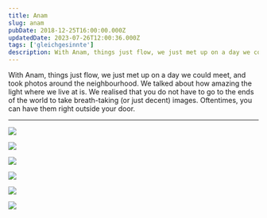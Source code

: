 ```yaml
---
title: Anam
slug: anam
pubDate: 2018-12-25T16:00:00.000Z
updatedDate: 2023-07-26T12:00:36.000Z
tags: ['gleichgesinnte']
description: With Anam, things just flow, we just met up on a day we could meet, and took photos around the neighbourhood. 
---
```


With Anam, things just flow, we just met up on a day we could meet, and took photos around the neighbourhood. We talked about how amazing the light where we live at is. We realised that you do not have to go to the ends of the world to take breath-taking (or just decent) images. Oftentimes, you can have them right outside your door.

---

![](https://erfianugrah.com/content/images/2021/08/Anam-2.jpg)

![](https://erfianugrah.com/content/images/2021/08/Anam-3.jpg)

![](https://erfianugrah.com/content/images/2021/08/Anam-1.jpg)

![](https://erfianugrah.com/content/images/2021/08/Anam-4.jpg)

![](https://erfianugrah.com/content/images/2021/08/Anam-5.jpg)

![](https://erfianugrah.com/content/images/2021/08/Anam-6.jpg)
